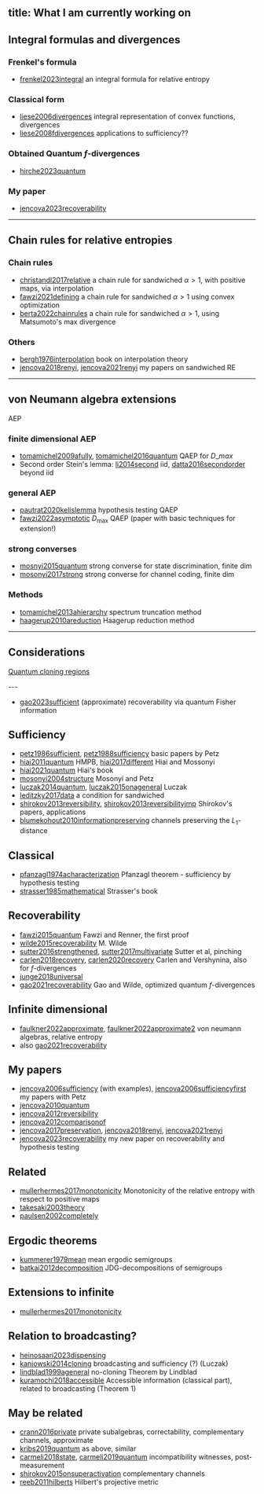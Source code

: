 title: What I am currently working on
---


## Integral formulas and divergences

### Frenkel's formula

* [frenkel2023integral](frenkel2023integral) an integral formula for relative entropy 


### Classical form

* [liese2006divergences](liese2006divergences)    integral representation of convex functions, divergences
* [liese2008fdivergences](liese2008fdivergences)   applications to sufficiency??


### Obtained Quantum $f$-divergences


* [hirche2023quantum](hirche2023quantum)  


### My paper

* [jencova2023recoverability](jencova2023recoverability)

---

## Chain rules for relative entropies


### Chain rules

* [christandl2017relative](christandl2017relative) a chain rule for sandwiched $\alpha>1$, with positive maps,  via interpolation    
* [fawzi2021defining](fawzi2021defining) a chain rule for sandwiched $\alpha>1$ using convex optimization    
* [berta2022chainrules](berta2022chainrules) a chain rule for sandwiched $\alpha>1$, using Matsumoto's max divergence   


### Others

* [bergh1976interpolation](BOOK_bergh1976interpolation) book on interpolation theory    
* [jencova2018renyi](jencova2018renyi), [jencova2021renyi](jencova2021renyi) my papers on sandwiched RE    


---

## von Neumann algebra extensions

AEP

### finite dimensional AEP

* [tomamichel2009afully](tomamichel2009afully), [tomamichel2016quantum](tomamichel2016quantum)  QAEP for $D\_max$   
* Second order Stein's lemma:  [li2014second](li2014second) iid,  [datta2016secondorder](datta2016secondorder)   beyond iid

### general AEP

* [pautrat2020kelislemma](pautrat2020kelislemma) hypothesis testing QAEP      
* [fawzi2022asymptotic](fawzi2022asymptotic)  $D_\max$ QAEP (paper with basic techniques for extension!)   

### strong converses

* [mosnyi2015quantum](mosnyi2015quantum) strong converse for state discrimination, finite dim    
* [mosonyi2017strong](mosonyi2017strong) strong converse for channel coding, finite dim   



### Methods

* [tomamichel2013ahierarchy](tomamichel2013ahierarchy) spectrum truncation method    
* [haagerup2010areduction](haagerup2010areduction) Haagerup reduction method   



---

## Considerations

[Quantum cloning regions](file:///Users/anna/Downloads/s11005-023-01694-8.pdf) 




---<F3>

* [gao2023sufficient](gao2023sufficient) (approximate) recoverability via quantum Fisher information     



## Sufficiency

* [petz1986sufficient](petz1986sufficient), [petz1988sufficiency](petz1988sufficiency)  basic papers by Petz    
* [hiai2011quantum](hiai2011quantum) HMPB, [hiai2017different](hiai2017different) Hiai and Mossonyi  
* [hiai2021quantum](BOOK_hiai2021quantum) Hiai's book    
* [mosonyi2004structure](mosonyi2004structure) Mosonyi and Petz     
* [luczak2014quantum](luczak2014quantum), [luczak2015onageneral](luczak2015onageneral)   Luczak     
* [leditzky2017data](leditzky2017data) a condition for sandwiched     
* [shirokov2013reversibility](shirokov2013reversibility), [shirokov2013reversibilityjmp](shirokov2013reversibilityjmp) Shirokov's papers, applications     
* [blumekohout2010informationpreserving](blumekohout2010informationpreserving) channels preserving the $L_1$-distance 

## Classical

* [pfanzagl1974acharacterization](pfanzagl1974acharacterization) Pfanzagl theorem - sufficiency by hypothesis testing     
* [strasser1985mathematical](BOOK_strasser1985mathematical) Strasser's book

## Recoverability

* [fawzi2015quantum](fawzi2015quantum) Fawzi and Renner, the first proof    
* [wilde2015recoverability](wilde2015recoverability) M. Wilde
* [sutter2016strengthened](sutter2016strengthened), [sutter2017multivariate](sutter2017multivariate)    Sutter et al, pinching    
* [carlen2018recovery](carlen2018recovery), [carlen2020recovery](carlen2020recovery)  Carlen and Vershynina, also for $f$-divergences   
* [junge2018universal](junge2018universal)    
* [gao2021recoverability](gao2021recoverability) Gao and Wilde, optimized quantum $f$-divergences

## Infinite dimensional

* [faulkner2022approximate](faulkner2022approximate), [faulkner2022approximate2](faulkner2022approximate2)  von neumann algebras, relative entropy    
* also [gao2021recoverability](gao2021recoverability)

## My papers

* [jencova2006sufficiency](jencova2006sufficiency) (with examples), [jencova2006sufficiencyfirst](jencova2006sufficiencyfirst) my papers with Petz
* [jencova2010quantum](jencova2010quantum)     
* [jencova2012reversibility](jencova2012reversibility)    
* [jencova2012comparisonof](jencova2012comparisonof)     
* [jencova2017preservation](jencova2017preservation), [jencova2018renyi](jencova2018renyi), [jencova2021renyi](jencova2021renyi)
* [jencova2023recoverability](jencova2023recoverability)  my new paper on recoverability and hypothesis testing

## Related

* [mullerhermes2017monotonicity](mullerhermes2017monotonicity) Monotonicity of the relative entropy with respect to positive maps    
* [takesaki2003theory](BOOK_takesaki123theory)     
* [paulsen2002completely](BOOK_paulsen2002completely)
  

## Ergodic theorems

* [kummerer1979mean](kummerer1979mean) mean ergodic semigroups     
* [batkai2012decomposition](batkai2012decomposition) JDG-decompositions of semigroups


## Extensions to infinite


* [mullerhermes2017monotonicity](mullerhermes2017monotonicity)    



## Relation to broadcasting?

* [heinosaari2023dispensing](heinosaari2023dispensing)     
* [kaniowski2014cloning](kaniowski2014cloning)    broadcasting and sufficiency (?) (Luczak)     
* [lindblad1999ageneral](lindblad1999ageneral)  no-cloning Theorem by Lindblad    
* [kuramochi2018accessible](kuramochi2018accessible)  Accessible information (classical part), related to broadcasting    (Theorem 1) 

## May be related 

* [crann2016private](crann2016private) private subalgebras, correctability, complementary channels, approximate    
* [kribs2019quantum](kribs2019quantum)  as above, similar     
* [carmeli2018state](carmeli2018state), [carmeli2019quantum](carmeli2019quantum) incompatibility witnesses, post-measurement     
* [shirokov2015onsuperactivation](shirokov2015onsuperactivation) complementary channels     
* [reeb2011hilberts](reeb2011hilberts) Hilbert's projective metric
